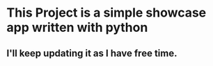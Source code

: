 # This Project is a simple showcase app written with python

## I'll keep updating it as I have free time.